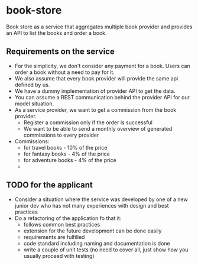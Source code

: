 # book-store
Book store as a service that aggregates multiple book provider and provides an API to list the books and order
a book.

## Requirements on the service
- For the simplicity, we don't consider any payment for a book. Users can order a book without a need to pay for it.
- We also assume that every book provider will provide the same api defined by us.
- We have a dummy implementation of provider API to get the data. 
- You can assume a REST communication behind the provider API for our model situation.
- As a service provider, we want to get a commission from the book provider.
  - Register a commission only if the order is successful
  - We want to be able to send a monthly overview of generated commissions to every provider 
- Commissions:
  - for travel books - 10% of the price
  - for fantasy books - 4% of the price
  - for adventure books - 4% of the price
  - 

## TODO for the applicant
- Consider a situation where the service was developed by one of a new junior dev who has not many experiences with design and best practices
- Do a refactoring of the application fo that it:
  - follows common best practices
  - extension for the future development can be done easily
  - requirements are fulfilled
  - code standard including naming and documentation is done 
  - write a couple of unit tests (no need to cover all, just show how you usually proceed with testing)